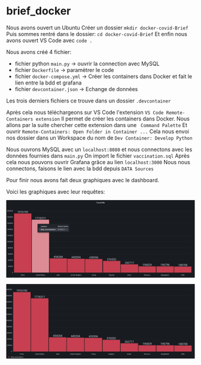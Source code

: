# brief_docker
Nous avons ouvert un Ubuntu
Créer un dossier `mkdir docker-covid-Brief`
Puis sommes rentré dans le dossier: `cd docker-covid-Brief`
Et enfin nous avons ouvert VS Code avec `code .`

Nous avons créé 4 fichier:

 - fichier python `main.py` -> ouvrir la connection avec MySQL
 - fichier `Dockerfile` -> paramètrer le code
 - fichier `docker-compose.yml` -> Créer les containers dans Docker et fait le lien entre la bdd et grafana
 - fichier `devcontainer.json` -> Echange de données

Les trois derniers fichiers ce trouve dans un dossier `.devcontainer`

Après cela nous téléchargeons sur VS Code l'extension `VS Code Remote-Containers extension`
Il permet de créer les containers dans Docker.
Nous allons par la suite chercher cette extension dans une ` Command Palette`
Et ouvrir `Remote-Containers: Open Folder in Container ...`
Cela nous envoi nos dossier dans un Workspace du nom de `Dev Container: Develop Python`

Nous ouvrons MySQL avec un `localhost:8080` et nous connectons avec les données fournies dans `main.py`
On import le fichier `vaccination.sql`
Après cela nous pouvons ouvrir Grafana grâce au lien `localhost:3000`
Nous nous connectons, faisons le lien avec la bdd depuis `DATA Sources`

Pour finir nous avons fait deux graphiques avec le dashboard.

Voici les graphiques avec leur requêtes:

![graph](/totalvaccs.png)

![graph](/vaccination_journalier.jpg)
